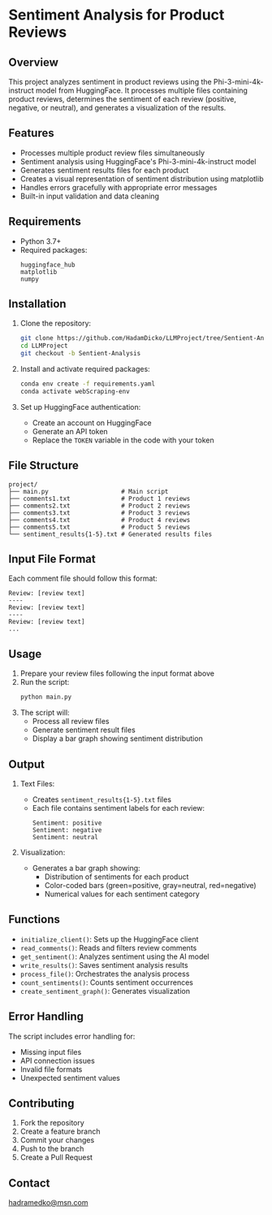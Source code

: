 # Sentiment Analysis for Product Reviews

## Overview
This project analyzes sentiment in product reviews using the Phi-3-mini-4k-instruct model from HuggingFace. It processes multiple files containing product reviews, determines the sentiment of each review (positive, negative, or neutral), and generates a visualization of the results.

## Features
- Processes multiple product review files simultaneously
- Sentiment analysis using HuggingFace's Phi-3-mini-4k-instruct model
- Generates sentiment results files for each product
- Creates a visual representation of sentiment distribution using matplotlib
- Handles errors gracefully with appropriate error messages
- Built-in input validation and data cleaning

## Requirements
- Python 3.7+
- Required packages:
  ```
  huggingface_hub
  matplotlib
  numpy
  ```

## Installation
1. Clone the repository:
   ```bash
   git clone https://github.com/HadamDicko/LLMProject/tree/Sentient-Analysis
   cd LLMProject
   git checkout -b Sentient-Analysis
   ```
   
2. Install and activate required packages:
   ```bash
   conda env create -f requirements.yaml
   conda activate webScraping-env
   ```
   
3. Set up HuggingFace authentication:
   - Create an account on HuggingFace
   - Generate an API token
   - Replace the `TOKEN` variable in the code with your token

## File Structure
```
project/
├── main.py                    # Main script
├── comments1.txt              # Product 1 reviews
├── comments2.txt              # Product 2 reviews
├── comments3.txt              # Product 3 reviews
├── comments4.txt              # Product 4 reviews
├── comments5.txt              # Product 5 reviews
└── sentiment_results{1-5}.txt # Generated results files
```

## Input File Format
Each comment file should follow this format:
```
Review: [review text]
----
Review: [review text]
----
Review: [review text]
...
```

## Usage
1. Prepare your review files following the input format above
2. Run the script:
   ```bash
   python main.py
   ```
3. The script will:
   - Process all review files
   - Generate sentiment result files
   - Display a bar graph showing sentiment distribution

## Output
1. Text Files:
   - Creates `sentiment_results{1-5}.txt` files
   - Each file contains sentiment labels for each review:
     ```
     Sentiment: positive
     Sentiment: negative
     Sentiment: neutral
     ```

2. Visualization:
   - Generates a bar graph showing:
     - Distribution of sentiments for each product
     - Color-coded bars (green=positive, gray=neutral, red=negative)
     - Numerical values for each sentiment category

## Functions
- `initialize_client()`: Sets up the HuggingFace client
- `read_comments()`: Reads and filters review comments
- `get_sentiment()`: Analyzes sentiment using the AI model
- `write_results()`: Saves sentiment analysis results
- `process_file()`: Orchestrates the analysis process
- `count_sentiments()`: Counts sentiment occurrences
- `create_sentiment_graph()`: Generates visualization

## Error Handling
The script includes error handling for:
- Missing input files
- API connection issues
- Invalid file formats
- Unexpected sentiment values

## Contributing
1. Fork the repository
2. Create a feature branch
3. Commit your changes
4. Push to the branch
5. Create a Pull Request

## Contact
hadramedko@msn.com

